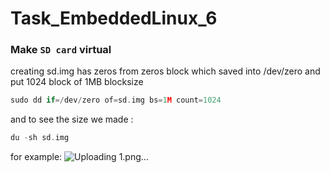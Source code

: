 # Task_EmbeddedLinux_6
### Make `SD card` virtual
creating sd.img has zeros from zeros block which saved into /dev/zero and put 1024 block of 1MB blocksize
```c
sudo dd if=/dev/zero of=sd.img bs=1M count=1024 
```
and to see the size we made :
```c
du -sh sd.img
```
for example:
![Uploading 1.png…]()


